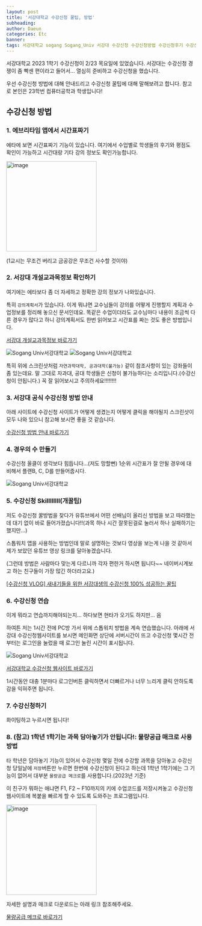 ```yaml
---
layout: post
title: '서강대학교 수강신청 꿀팁, 방법'
subheading:
author: Daeun
categories: Etc
banner:
tags: 서강대학교 sogang Sogang_Univ 서강대 수강신청 수강신청방법 수강신청후기 수강신청꿀팁 2023 대학생
---
```


서강대학교 2023 1학기 수강신청이 2/23 목요일에 있었습니다. 서강대는 수강신청 경쟁이 좀 빡센 편이라고 들어서... 열심히 준비하고 수강신청을 했습니다.

우선 수강신청 방법에 대해 안내드리고 수강신청 꿀팁에 대해 말해보려고 합니다. 참고로 본인은 23학번 컴퓨터공학과 학생입니다!

## 수강신청 방법

### 1. 에브리타임 앱에서 시간표짜기
에타에 보면 시간표짜기 기능이 있습니다. 여기에서 수업별로 학생들의 후기와 평점도 확인이 가능하고 시간대랑 기타 강의 정보도 확인가능합니다. 

<img width="240" alt="image" src="https://user-images.githubusercontent.com/79370538/222281418-681454bd-3c37-439f-8538-3a88110d502e.png">

(1교시는 무조건 버리고 금공강은 무조건 사수할 것이야)

### 2. 서강대 개설교과목정보 확인하기
여기에는 에타보다 좀 더 자세하고 정확한 강의 정보가 나와있습니다.

특히 `강의계획서`가 있습니다. 이게 뭐냐면 교수님들이 강의를 어떻게 진행할지 계획과 수업정보를 정리해 놓으신 문서인데요. 똑같은 수업이더라도 교수님마다 내용이 조금씩 다른 경우가 많다고 하니 강의계획서도 한번 읽어보고 시간표를 짜는 것도 좋은 방법입니다.

[서강대 개설교과목정보 바로가기](http://sis109.sogang.ac.kr/sap/bc/webdynpro/sap/zcmw9016?sap-language=KO&sap-cssurl=http%3a%2f%2fsaint.sogang.ac.kr%3a80%2fcom.sap.portal.design.urdesigndata%2fthemes%2fportal%2fcustom_tradeshow_01%2fls%2fls_sf3.css%3fv%3d10.30.7.261448.1491647873000#)

![Sogang Univ서강대학교](https://user-images.githubusercontent.com/79370538/222278013-691449b8-3376-4cb5-bdc2-081cee6778bd.png)
![Sogang Univ서강대학교](https://user-images.githubusercontent.com/79370538/222278079-97c88822-e507-4b96-b8ce-7c4fa96c288a.png)

특히 위에 스크린샷처럼 `자연과학대학, 공과대학(불가능)` 같이 참조사항이 있는 강좌들이 좀 있는데요. 말 그대로 자과대, 공대 학생들은 신청이 불가능하다는 소리입니다.(수강신청이 안됩니다.) 꼭 잘 읽어보시고 주의하세요!!!!!!!!

### 3. 서강대 공식 수강신청 방법 안내
아래 사이트에 수강신청 사이트가 어떻게 생겼는지 어떻게 클릭을 해야될지  스크린샷이 모두 나와 있으니 참고해 보시면 좋을 것 같습니다. 

[수강신청 방법 안내 바로가기](http://www.sogang.ac.kr/notice/haksa/soogang/notice.html)

### 4. 경우의 수 만들기
수강신청 올클이 생각보다 힘듭니다...(저도 망할뻔) 1순위 시간표가 잘 안될 경우에 대비해서 플랜B, C, D를 만들어줍시다. 

![Sogang Univ서강대학교](https://user-images.githubusercontent.com/79370538/222281860-eaeb9653-7206-45db-bf35-ec837e6a1752.png)

### 5. 수강신청 Skillllllll(개꿀팁)
저도 수강신청 꿀방법을 찾다가 유튜브에서 어떤 선배님이 올리신 방법을 보고 따라했는데 대기 없이 바로 들어가졌습니다!!(과목 하나 시간 잘못된걸로 눌러서 하나 실패하기는 했지만...)

스톱워치 앱을 사용하는 방법인데 말로 설명하는 것보다 영상을 보는게 나을 것 같아서 제가 보았던 유튜브 영상 링크를 달아놓겠습니다.

(그런데 방법은 사람마다 맞는게 다르니까 각자 편한거 하시면 됩니다~~ 네이버시계보고 하는 친구들이 가장 많긴 하더라고요.)

[[수강신청 VLOG] 새내기들을 위한 서강대생의 수강신청 100% 성공하는 꿀팁](https://www.youtube.com/watch?v=kL_FGeohV3k)

### 6. 수강신청 연습
이게 뭐라고 연습까지해야되는지... 하다보면 현타가 오기도 하지만... 음 

하여튼 저는 1시간 전에 PC방 가서 위에 스톱워치 방법을 계속 연습했습니다. 아래에 서강대 수강신청웹사이트를 보시면 메인화면 상단에 서버시간이 뜨고 수강신청 몇시간 전부터는 로그인을 눌렀을 때 로그인 눌린 시간이 표시됩니다. 

![Sogang Univ서강대학교](https://user-images.githubusercontent.com/79370538/222281216-e035147b-7c4a-4816-90e1-ac3663b76b99.png)

[서강대학교 수강신청 웹사이트 바로가기](https://sis109.sogang.ac.kr/sap/bc/bsp/sap/zcm001/default.htm)

1시간동안 대충 1분마다 로그인버튼 클릭하면서 더빠르거나 너무 느리게 클릭 안하도록 감을 익혀주면 됩니다.

### 7. 수강신청하기
화이팅하고 누르시면 됩니다!

### 8. (참고) 1학년 1학기는 과목 담아놓기가 안됩니다!: 물량공급 매크로 사용 방법
타 학년은 담아놓기 기능이 있어서 수강신청 몇일 전에 수강할 과목을 담아놓고 수강신청 당일날에 `저장`버튼만 누르면 한번에 수강신청이 된다고 하는데 1학년 1학기에는 그 기능이 없어서 대부분 `물량공급 메크로`를 사용합니다.(2023년 기준)

이 친구가 뭐하는 애냐면 F1, F2 ~ F10까지의 키에 수업코드를 저장시켜놓고 수강신청 웹사이트에 복붙을 빠르게 할 수 있도록 도와주는 프로그램입니다.

<img width="240" alt="image" src="https://user-images.githubusercontent.com/79370538/222282169-375473ef-c4f9-4156-90c8-c781dd09a747.png">

자세한 설명과 매크로 다운로드는 아래 링크 참조해주세요.

[물량공급 메크로 바로가기](https://kyu7002.me/168)